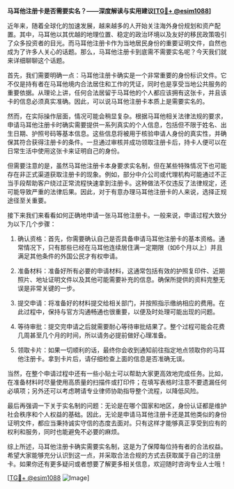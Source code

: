 **马耳他注册卡是否需要实名？——深度解读与实用建议[[TG💪+ @esim1088](https://t.me/s/esim1088)]**

近年来，随着全球化的加速发展，越来越多的人开始关注海外身份规划和资产配置。其中，马耳他以其优越的地理位置、稳定的政治环境以及友好的移民政策吸引了众多投资者的目光。而马耳他注册卡作为当地居民身份的重要证明文件，自然也成为了许多人关心的话题。那么，马耳他注册卡到底需不需要实名呢？今天我们就来详细聊聊这个话题。

首先，我们需要明确一点：马耳他注册卡确实是一个非常重要的身份标识文件。它不仅是持有者在马耳他境内合法居住和工作的凭证，同时也是享受当地公共服务的重要依据。从理论上讲，任何合法居留于马耳他的个人都应该拥有这张卡，并且该卡的信息必须真实准确。因此，可以说马耳他注册卡本质上是需要实名的。

然而，在实际操作层面，情况可能会稍显复杂。根据马耳他相关法律法规的要求，申请马耳他注册卡时确实需要提供一系列真实的个人信息，包括但不限于姓名、出生日期、护照号码等基本信息。这些信息将被用于核验申请人身份的真实性，并确保其符合获得注册卡的条件。一旦通过审核并成功领取注册卡后，持卡人便可以在日常生活中使用这张卡来证明自己的身份。

但需要注意的是，虽然马耳他注册卡本身要求实名制，但在某些特殊情况下也可能存在非正式渠道获取注册卡的现象。例如，部分中介公司或代理机构可能通过不正当手段帮助客户绕过正常流程快速拿到注册卡。这种做法不仅违反了法律规定，还可能导致严重的法律后果。因此，对于有意办理马耳他注册卡的人来说，选择正规途径至关重要。

接下来我们来看看如何正确地申请一张马耳他注册卡。一般来说，申请过程大致分为以下几个步骤：

1. 确认资格：首先，你需要确认自己是否具备申请马耳他注册卡的基本资格。通常情况下，只有那些已经在马耳他连续居住满一定期限（如6个月以上）并且满足其他条件的外国公民才有权申请。

2. 准备材料：准备好所有必要的申请材料，这通常包括有效的护照复印件、近期照片、地址证明文件以及其他可能需要补充的信息。确保所提供的资料完整无误是非常关键的一步。

3. 提交申请：将准备好的材料提交给相关部门，并按照指示缴纳相应的费用。在此过程中，保持与官方沟通畅通也很重要，以便及时处理可能出现的问题。

4. 等待审批：提交完申请之后就需要耐心等待审批结果了。整个过程可能会花费几周甚至几个月的时间，所以请务必提前做好心理准备。

5. 领取卡片：如果一切顺利的话，最终你会收到通知前往指定地点领取你的马耳他注册卡。拿到卡片后，请仔细检查上面的信息是否准确无误。

当然，在整个申请过程中还有一些小贴士可以帮助大家更高效地完成任务。比如，在准备材料时尽量使用高质量的扫描件或打印件；在填写表格时注意不要遗漏任何必填项；另外还可以考虑聘请专业律师协助指导整个流程，以降低风险。

最后再强调一下关于实名制的问题：无论是在哪个国家和地区，身份认证都是维护社会秩序和个人权益的基础。因此，无论是申请马耳他注册卡还是其他类似的身份证明文件，都应当秉持诚实守信的态度去面对。只有这样才能够真正享受到应有的权利和服务，同时也能避免不必要的麻烦。

综上所述，马耳他注册卡确实需要实名制，这是为了保障每位持有者的合法权益。希望大家能够充分认识到这一点，并采取合法合规的方式去获取属于自己的注册卡。如果你还有更多疑问或者想要了解更多相关信息，欢迎随时咨询专业人士哦！

[[TG💪+ @esim1088](https://t.me/s/esim1088) ![Image](https://i.postimg.cc/4NQfJmqS/Snipaste-2025-05-13-00-14-12.png)]